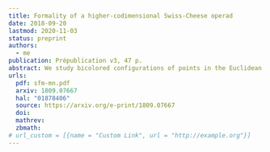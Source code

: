 ```yaml
---
title: Formality of a higher-codimensional Swiss-Cheese operad
date: 2018-09-20
lastmod: 2020-11-03
status: preprint
authors:
  - me
publication: Prépublication v3, 47 p.
abstract: We study bicolored configurations of points in the Euclidean \\(n\\)-space that are constrained to remain either inside or outside a fixed Euclidean \\(m\\)-subspace, with \\(n - m \ge 2\\). We define a higher-codimensional variant of the Swiss-Cheese operad, called the complementarily constrained disks operad \\(\mathsf{CD}_{mn}\\), associated to such configurations. The operad \\(\mathsf{CD}_mn\\) is weakly equivalent to the operad of locally constant factorization algebras on the stratified space \\(\{\mathbb{R}^{m} \subset \mathbb{R}^{n}\}\\). We prove that this operad is formal over \\(\mathbb{R}\\).
urls:
  pdf: sfm-mn.pdf
  arxiv: 1809.07667
  hal: "01878406"
  source: https://arxiv.org/e-print/1809.07667
  doi:
  mathrev:
  zbmath:
# url_custom = [{name = "Custom Link", url = "http://example.org"}]
---
```

